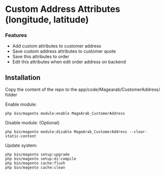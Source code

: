 # Custom Address Attributes (longitude, latitude)

### Features
- Add custom attributes to customer address 
- Save custom address attributes to customer quote
- Save this attributes to order  
- Edit this attributes when edit order address on backend

## Installation

Copy the content of the repo to the app/code/Magearab/CustomerAddress/ folder

Enable module:
```
php bin/magento module:enable MageArab_CustomerAddress
```

Disable module: (Optional)
```
php bin/magento module:disable MageArab_CustomerAddress --clear-static-content
```

Update system:
```
php bin/magento setup:upgrade
php bin/magento setup:di:compile
php bin/magento cache:flush
php bin/magento cache:clean
```
